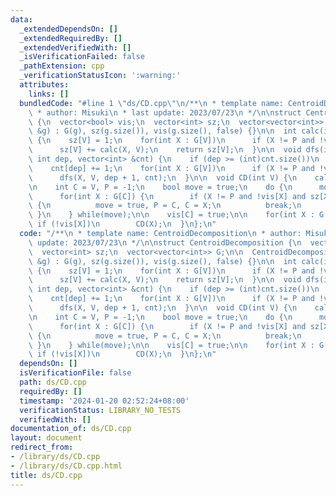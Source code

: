 ```yaml
---
data:
  _extendedDependsOn: []
  _extendedRequiredBy: []
  _extendedVerifiedWith: []
  _isVerificationFailed: false
  _pathExtension: cpp
  _verificationStatusIcon: ':warning:'
  attributes:
    links: []
  bundledCode: "#line 1 \"ds/CD.cpp\"\n/**\n * template name: CentroidDecomposition\n\
    \ * author: Misuki\n * last update: 2023/07/23\n */\n\nstruct CentroidDecomposition\
    \ {\n  vector<bool> vis;\n  vector<int> sz;\n  vector<vector<int>> G;\n\n  CentroidDecomposition(vector<vector<int>>\
    \ &g) : G(g), sz(g.size()), vis(g.size(), false) {}\n\n  int calc(int V, int P)\
    \ {\n    sz[V] = 1;\n    for(int X : G[V])\n      if (X != P and !vis[X])\n  \
    \      sz[V] += calc(X, V);\n    return sz[V];\n  }\n\n  void dfs(int V, int P,\
    \ int dep, vector<int> &cnt) {\n    if (dep >= (int)cnt.size())\n      cnt.emplace_back();\n\
    \    cnt[dep] += 1;\n    for(int X : G[V])\n      if (X != P and !vis[X])\n  \
    \      dfs(X, V, dep + 1, cnt);\n  }\n\n  void CD(int V) {\n    calc(V, -1);\n\
    \n    int C = V, P = -1;\n    bool move = true;\n    do {\n      move = false;\n\
    \      for(int X : G[C]) {\n        if (X != P and !vis[X] and sz[X] * 2 > sz[V])\
    \ {\n          move = true, P = C, C = X;\n          break;\n        }\n     \
    \ }\n    } while(move);\n\n    vis[C] = true;\n\n    for(int X : G[C])\n     \
    \ if (!vis[X])\n        CD(X);\n  }\n};\n"
  code: "/**\n * template name: CentroidDecomposition\n * author: Misuki\n * last\
    \ update: 2023/07/23\n */\n\nstruct CentroidDecomposition {\n  vector<bool> vis;\n\
    \  vector<int> sz;\n  vector<vector<int>> G;\n\n  CentroidDecomposition(vector<vector<int>>\
    \ &g) : G(g), sz(g.size()), vis(g.size(), false) {}\n\n  int calc(int V, int P)\
    \ {\n    sz[V] = 1;\n    for(int X : G[V])\n      if (X != P and !vis[X])\n  \
    \      sz[V] += calc(X, V);\n    return sz[V];\n  }\n\n  void dfs(int V, int P,\
    \ int dep, vector<int> &cnt) {\n    if (dep >= (int)cnt.size())\n      cnt.emplace_back();\n\
    \    cnt[dep] += 1;\n    for(int X : G[V])\n      if (X != P and !vis[X])\n  \
    \      dfs(X, V, dep + 1, cnt);\n  }\n\n  void CD(int V) {\n    calc(V, -1);\n\
    \n    int C = V, P = -1;\n    bool move = true;\n    do {\n      move = false;\n\
    \      for(int X : G[C]) {\n        if (X != P and !vis[X] and sz[X] * 2 > sz[V])\
    \ {\n          move = true, P = C, C = X;\n          break;\n        }\n     \
    \ }\n    } while(move);\n\n    vis[C] = true;\n\n    for(int X : G[C])\n     \
    \ if (!vis[X])\n        CD(X);\n  }\n};\n"
  dependsOn: []
  isVerificationFile: false
  path: ds/CD.cpp
  requiredBy: []
  timestamp: '2024-01-20 02:52:24+08:00'
  verificationStatus: LIBRARY_NO_TESTS
  verifiedWith: []
documentation_of: ds/CD.cpp
layout: document
redirect_from:
- /library/ds/CD.cpp
- /library/ds/CD.cpp.html
title: ds/CD.cpp
---
```

